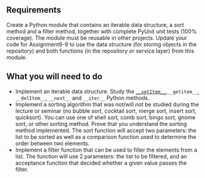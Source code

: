 ## Requirements
Create a Python module that contains an iterable data structure, a sort method and a filter method, together with complete PyUnit unit tests (100% coverage). The module must be reusable in other projects. Update your code for Assignment6-9 to use the data structure (for storing objects in the repository) and both functions (in the repository or service layer) from this module.

## What you will need to do
- Implement an iterable data structure. Study the [`__setItem__`](https://docs.python.org/3/reference/datamodel.html#object),`__getitem__`, `__delItem__`, `__next__` and `__iter__` Python methods.
- Implement a sorting algorithm that was not/will not be studied during the lecture or seminar (no bubble sort, cocktail sort, merge sort, insert sort, quicksort). You can use one of shell sort, comb sort, bingo sort, gnome sort, or other sorting method. Prove that you understand the sorting method implemented. The sort function will accept two parameters: the list to be sorted as well as a comparison function used to determine the order between two elements.
- Implement a filter function that can be used to filter the elements from a list. The function will use 2 parameters: the list to be filtered, and an acceptance function that decided whether a given value passes the filter.
